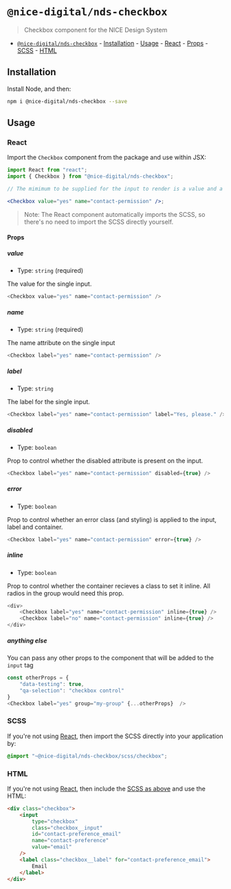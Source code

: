 # `@nice-digital/nds-checkbox`

> Checkbox component for the NICE Design System

- [`@nice-digital/nds-checkbox`](#nice-digitalcheckbox) - [Installation](#installation) - [Usage](#usage) - [React](#react) - [Props](#props) - [SCSS](#scss) - [HTML](#html)

## Installation

Install Node, and then:

```sh
npm i @nice-digital/nds-checkbox --save
```

## Usage

### React

Import the `Checkbox` component from the package and use within JSX:

```jsx
import React from "react";
import { Checkbox } from "@nice-digital/nds-checkbox";

// The mimimum to be supplied for the input to render is a value and a name

<Checkbox value="yes" name="contact-permission" />;
```

> Note: The React component automatically imports the SCSS, so there's no need to import the SCSS directly yourself.

#### Props

##### value

- Type: `string` (required)

The value for the single input.

```js
<Checkbox value="yes" name="contact-permission" />
```

##### name

- Type: `string` (required)

The name attribute on the single input

```js
<Checkbox label="yes" name="contact-permission" />
```

##### label

- Type: `string`

The label for the single input.

```js
<Checkbox label="yes" name="contact-permission" label="Yes, please." />
```

##### disabled

- Type: `boolean`

Prop to control whether the disabled attribute is present on the input.

```js
<Checkbox label="yes" name="contact-permission" disabled={true} />
```

##### error

- Type: `boolean`

Prop to control whether an error class (and styling) is applied to the input, label and container.

```js
<Checkbox label="yes" name="contact-permission" error={true} />
```

##### inline

- Type: `boolean`

Prop to control whether the container recieves a class to set it inline. All radios in the group would need this prop.

```js
<div>
	<Checkbox label="yes" name="contact-permission" inline={true} />
	<Checkbox label="no" name="contact-permission" inline={true} />
</div>
```

##### anything else

You can pass any other props to the component that will be added to the `input` tag

```js
const otherProps = {
	"data-testing": true,
	"qa-selection": "checkbox control"
}
<Checkbox label="yes" group="my-group" {...otherProps}  />
```

### SCSS

If you're not using [React](#react), then import the SCSS directly into your application by:

```scss
@import "~@nice-digital/nds-checkbox/scss/checkbox";
```

### HTML

If you're not using [React](#react), then include the [SCSS as above](#scss) and use the HTML:

```html
<div class="checkbox">
	<input
		type="checkbox"
		class="checkbox__input"
		id="contact-preference_email"
		name="contact-preference"
		value="email"
	/>
	<label class="checkbox__label" for="contact-preference_email">
		Email
	</label>
</div>
```
